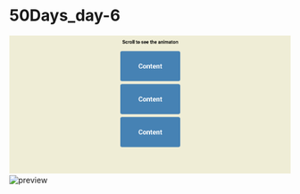 # 50Days_day-6

![preview](https://raw.githubusercontent.com/rulmaker/50Days_day-6/main/assets/1.png)
![preview](https://raw.githubusercontent.com/rulmaker/50Days_day-6/main/assets/Sin%20t%C3%ADtulo.png)
